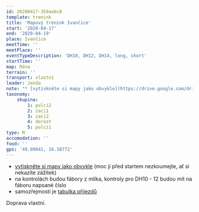 ```yaml
---
id: 20200417-359aebc8
template: trenink
title: 'Mapový trénink Ivančice'
start: '2020-04-17'
end: '2020-04-19'
place: Ivančice
meetTime: ''
meetPlace: ''
eventTypeDescription: 'DH10, DH12, DH14, long, short'
startTime: ''
map: Réna
terrain: ''
transport: vlastní
leader: Jenda
note: "* [vytiskněte si mapy jako obvykle](https://drive.google.com/drive/folders/15wl4BiluTLqKut2rZlLA-PO6TtkyUb2g) (moc ji před startem nezkoumejte, ať si nekazíte zážitek)\r\n*  na kontrolách budou fábory z mlíka, kontroly pro DH10 - 12 budou mít na fáboru napsané číslo\r\n* samozřejmostí je [tabulka příjezdů](https://docs.google.com/spreadsheets/d/1ecvPot9awlVRqocwwv2TwAj5EK9bhjgdxMSXoasUthM/edit#gid=0)"
taxonomy:
    skupina:
        1: pulci2
        2: zaci1
        3: zaci2
        4: dorost
        5: pulci1
type: M
accomodation: ''
food: ''
gps: '49.09841, 16.38772'
---
```

*   [vytiskněte si mapy jako obvykle](https://drive.google.com/drive/folders/15wl4BiluTLqKut2rZlLA-PO6TtkyUb2g) (moc ji před startem nezkoumejte, ať si nekazíte zážitek)
*   na kontrolách budou fábory z mlíka, kontroly pro DH10 - 12 budou mít na fáboru napsané číslo
*   samozřejmostí je [tabulka příjezdů](https://docs.google.com/spreadsheets/d/1ecvPot9awlVRqocwwv2TwAj5EK9bhjgdxMSXoasUthM/edit#gid=0)

Doprava vlastní.